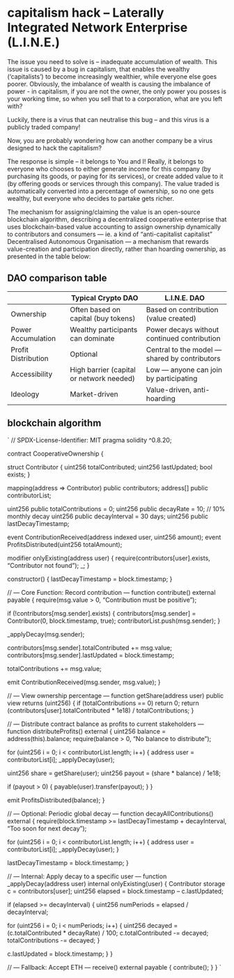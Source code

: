 # capitalism hack – Laterally Integrated Network Enterprise (L.I.N.E.)

The issue you need to solve is – inadequate accumulation of wealth. This issue is caused by a bug in capitalism, that enables the wealthy (‘capitalists’) to become increasingly wealthier, while everyone else goes poorer. 
Obviously, the imbalance of wealth is causing the imbalance of power - in capitalism, if you are not the owner, the only power you posses is your working time, so when you sell that to a corporation, what are you left with? 

Luckily, there is a virus that can neutralise this bug – and this virus is a publicly traded company! 

Now, you are probably wondering how can another company be a virus designed to hack the capitalism?

The response is simple – it belongs to You and I! Really, it belongs to everyone who chooses to either generate income for this company (by purchasing its goods, or paying for its services), or create added value to it (by offering goods or services through this company). The value traded is automatically converted into a percentage of ownership, so no one gets wealthy, but everyone who decides to partake gets richer. 

The mechanism for assigning/claiming the value is an open-source blockchain algorithm, describing a decentralized cooperative enterprise that uses blockchain-based value accounting to assign ownership dynamically to contributors and consumers — ie. a kind of “anti-capitalist capitalist” Decentralised Autonomous Organisation — a mechanism that rewards value-creation and participation directly, rather than hoarding ownership, as presented in the table below:


## DAO comparison table 

|                     | Typical Crypto DAO                       | L.I.N.E. DAO                                  |
|---------------------|------------------------------------------|-----------------------------------------------|
| Ownership           | Often based on capital (buy tokens)      | Based on contribution (value created)         |
| Power Accumulation  | Wealthy participants can dominate        | Power decays without continued contribution   |
| Profit Distribution | Optional                                 | Central to the model — shared by contributors |
| Accessibility       | High barrier (capital or network needed) | Low — anyone can join by participating        |
| Ideology            | Market-driven                            | Value-driven, anti-hoarding                   |


## blockchain algorithm

`
// SPDX-License-Identifier: MIT
pragma solidity ^0.8.20;


contract CooperativeOwnership {


struct Contributor {
uint256 totalContributed;
uint256 lastUpdated;
bool exists;
}


mapping(address => Contributor) public contributors;
address[] public contributorList;


uint256 public totalContributions = 0;
uint256 public decayRate = 10; // 10% monthly decay
uint256 public decayInterval = 30 days;
uint256 public lastDecayTimestamp;


event ContributionReceived(address indexed user, uint256 amount);
event ProfitsDistributed(uint256 totalAmount);


modifier onlyExisting(address user) {
require(contributors[user].exists, “Contributor not found”);
_;
}


constructor() {
lastDecayTimestamp = block.timestamp;
}


// — Core Function: Record contribution —
function contribute() external payable {
require(msg.value > 0, “Contribution must be positive”);


if (!contributors[msg.sender].exists) {
contributors[msg.sender] = Contributor(0, block.timestamp, true);
contributorList.push(msg.sender);
}


_applyDecay(msg.sender);


contributors[msg.sender].totalContributed += msg.value;
contributors[msg.sender].lastUpdated = block.timestamp;


totalContributions += msg.value;


emit ContributionReceived(msg.sender, msg.value);
}


// — View ownership percentage —
function getShare(address user) public view returns (uint256) {
if (totalContributions == 0) return 0;
return (contributors[user].totalContributed * 1e18) / totalContributions;
}


// — Distribute contract balance as profits to current stakeholders —
function distributeProfits() external {
uint256 balance = address(this).balance;
require(balance > 0, “No balance to distribute”);


for (uint256 i = 0; i < contributorList.length; i++) {
address user = contributorList[i];
_applyDecay(user);


uint256 share = getShare(user);
uint256 payout = (share * balance) / 1e18;


if (payout > 0) {
payable(user).transfer(payout);
}
}


emit ProfitsDistributed(balance);
}


// — Optional: Periodic global decay —
function decayAllContributions() external {
require(block.timestamp >= lastDecayTimestamp + decayInterval, “Too soon for next decay”);


for (uint256 i = 0; i < contributorList.length; i++) {
address user = contributorList[i];
_applyDecay(user);
}


lastDecayTimestamp = block.timestamp;
}


// — Internal: Apply decay to a specific user —
function _applyDecay(address user) internal onlyExisting(user) {
Contributor storage c = contributors[user];
uint256 elapsed = block.timestamp – c.lastUpdated;


if (elapsed >= decayInterval) {
uint256 numPeriods = elapsed / decayInterval;


for (uint256 i = 0; i < numPeriods; i++) {
uint256 decayed = (c.totalContributed * decayRate) / 100;
c.totalContributed -= decayed;
totalContributions -= decayed;
}


c.lastUpdated = block.timestamp;
}
}


// — Fallback: Accept ETH —
receive() external payable {
contribute();
}
}
`

</code>
